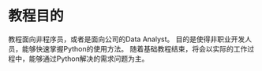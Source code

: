 # 教程目的
教程面向非程序员，或者是面向公司的Data Analyst。
目的是使得非职业开发人员，能够快速掌握Python的使用方法。
随着基础教程结束，将会以实际的工作过程中，能够通过Python解决的需求问题为主。

